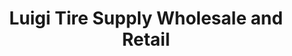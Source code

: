 ---
title: "Luigi Tire Supply Wholesale and Retail"
url: /cainta/luigi-tire-supply-wholesale-and-retail/
shop: tyres
---